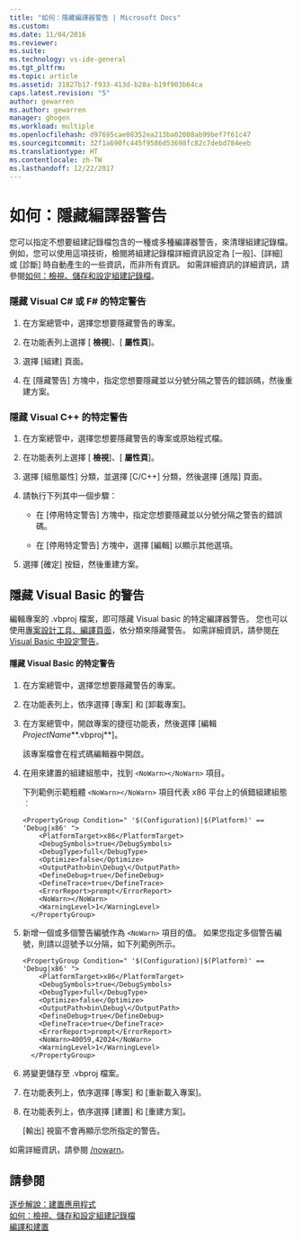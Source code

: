 ```yaml
---
title: "如何：隱藏編譯器警告 | Microsoft Docs"
ms.custom: 
ms.date: 11/04/2016
ms.reviewer: 
ms.suite: 
ms.technology: vs-ide-general
ms.tgt_pltfrm: 
ms.topic: article
ms.assetid: 31827b17-f933-413d-b28a-b19f903b64ca
caps.latest.revision: "5"
author: gewarren
ms.author: gewarren
manager: ghogen
ms.workload: multiple
ms.openlocfilehash: d97695cae08352ea213ba02008ab99bef7f61c47
ms.sourcegitcommit: 32f1a690fc445f9586d53698fc82c7debd784eeb
ms.translationtype: HT
ms.contentlocale: zh-TW
ms.lasthandoff: 12/22/2017
---
```

# <a name="how-to-suppress-compiler-warnings"></a>如何：隱藏編譯器警告
您可以指定不想要組建記錄檔包含的一種或多種編譯器警告，來清理組建記錄檔。 例如，您可以使用這項技術，檢閱將組建記錄檔詳細資訊設定為 [一般]、[詳細] 或 [診斷] 時自動產生的一些資訊，而非所有資訊。 如需詳細資訊的詳細資訊，請參閱[如何：檢視、儲存和設定組建記錄檔](../ide/how-to-view-save-and-configure-build-log-files.md)。  
  
### <a name="to-suppress-specific-warnings-for-visual-c-or-f"></a>隱藏 Visual C# 或 F# 的特定警告 #
  
1.  在方案總管中，選擇您想要隱藏警告的專案。  
  
2.  在功能表列上選擇 [ **檢視**]、[ **屬性頁**]。  
  
3.  選擇 [組建] 頁面。  
  
4.  在 [隱藏警告] 方塊中，指定您想要隱藏並以分號分隔之警告的錯誤碼，然後重建方案。  
  
### <a name="to-suppress-specific-warnings-for-visual-c"></a>隱藏 Visual C++ 的特定警告  
  
1.  在方案總管中，選擇您想要隱藏警告的專案或原始程式檔。  
  
2.  在功能表列上選擇 [ **檢視**]、[ **屬性頁**]。  
  
3.  選擇 [組態屬性] 分類，並選擇 [C/C++] 分類，然後選擇 [進階] 頁面。  
  
4.  請執行下列其中一個步驟：  
  
    -   在 [停用特定警告] 方塊中，指定您想要隱藏並以分號分隔之警告的錯誤碼。  
  
    -   在 [停用特定警告] 方塊中，選擇 [編輯] 以顯示其他選項。  
  
5.  選擇 [確定] 按鈕，然後重建方案。  
  
## <a name="suppressing-warnings-for-visual-basic"></a>隱藏 Visual Basic 的警告  
 編輯專案的 .vbproj 檔案，即可隱藏 Visual basic 的特定編譯器警告。 您也可以使用[專案設計工具、編譯頁面](../ide/reference/compile-page-project-designer-visual-basic.md)，依分類來隱藏警告。 如需詳細資訊，請參閱[在 Visual Basic 中設定警告](../ide/configuring-warnings-in-visual-basic.md)。  
  
#### <a name="to-suppress-specific-warnings-for-visual-basic"></a>隱藏 Visual Basic 的特定警告  
  
1.  在方案總管中，選擇您想要隱藏警告的專案。  
  
2.  在功能表列上，依序選擇 [專案] 和 [卸載專案]。  
  
3.  在方案總管中，開啟專案的捷徑功能表，然後選擇 [編輯 *ProjectName***.vbproj**]。  
  
     該專案檔會在程式碼編輯器中開啟。  
  
4.  在用來建置的組建組態中，找到 `<NoWarn></NoWarn>` 項目。  
  
     下列範例示範粗體 `<NoWarn></NoWarn>` 項目代表 x86 平台上的偵錯組建組態︰  
  
    ```  
    <PropertyGroup Condition=" '$(Configuration)|$(Platform)' == 'Debug|x86' ">  
        <PlatformTarget>x86</PlatformTarget>  
        <DebugSymbols>true</DebugSymbols>  
        <DebugType>full</DebugType>  
        <Optimize>false</Optimize>  
        <OutputPath>bin\Debug\</OutputPath>  
        <DefineDebug>true</DefineDebug>  
        <DefineTrace>true</DefineTrace>  
        <ErrorReport>prompt</ErrorReport>  
        <NoWarn></NoWarn>  
        <WarningLevel>1</WarningLevel>  
      </PropertyGroup>  
    ```  
  
5.  新增一個或多個警告編號作為 `<NoWarn>` 項目的值。 如果您指定多個警告編號，則請以逗號予以分隔，如下列範例所示。  
  
    ```  
    <PropertyGroup Condition=" '$(Configuration)|$(Platform)' == 'Debug|x86' ">  
        <PlatformTarget>x86</PlatformTarget>  
        <DebugSymbols>true</DebugSymbols>  
        <DebugType>full</DebugType>  
        <Optimize>false</Optimize>  
        <OutputPath>bin\Debug\</OutputPath>  
        <DefineDebug>true</DefineDebug>  
        <DefineTrace>true</DefineTrace>  
        <ErrorReport>prompt</ErrorReport>  
        <NoWarn>40059,42024</NoWarn>  
        <WarningLevel>1</WarningLevel>  
      </PropertyGroup>  
    ```  
  
6.  將變更儲存至 .vbproj 檔案。  
  
7.  在功能表列上，依序選擇 [專案] 和 [重新載入專案]。  
  
8.  在功能表列上，依序選擇 [建置] 和 [重建方案]。  
  
     [輸出] 視窗不會再顯示您所指定的警告。  
  
 如需詳細資訊，請參閱 [/nowarn](/dotnet/visual-basic/reference/command-line-compiler/nowarn)。  
  
## <a name="see-also"></a>請參閱  
 [逐步解說：建置應用程式](../ide/walkthrough-building-an-application.md)   
 [如何：檢視、儲存和設定組建記錄檔](../ide/how-to-view-save-and-configure-build-log-files.md)   
 [編譯和建置](../ide/compiling-and-building-in-visual-studio.md)
